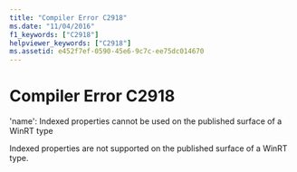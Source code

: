 ```yaml
---
title: "Compiler Error C2918"
ms.date: "11/04/2016"
f1_keywords: ["C2918"]
helpviewer_keywords: ["C2918"]
ms.assetid: e452f7ef-0590-45e6-9c7c-ee75dc014670
---
```

# Compiler Error C2918

'name': Indexed properties cannot be used on the published surface of a WinRT type

Indexed properties are not supported on the published surface of a WinRT type.

